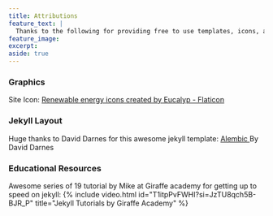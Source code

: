 ```yaml
---
title: Attributions
feature_text: |
  Thanks to the following for providing free to use templates, icons, and images!
feature_image:
excerpt: 
aside: true
---
```


### Graphics

Site Icon: <a href="https://www.flaticon.com/free-icons/renewable-energy" title="renewable energy icons">Renewable energy icons created by Eucalyp - Flaticon</a>


### Jekyll Layout
Huge thanks to David Darnes for this awesome jekyll template:
<a href="https://github.com/daviddarnes/alembic">Alembic </a> By David Darnes

### Educational Resources
Awesome series of 19 tutorial by Mike at Giraffe academy for getting up to speed on jekyll:
{% include video.html id="T1itpPvFWHI?si=JzTU8qch5B-BJR_P" title="Jekyll Tutorials by Giraffe Academy" %}
